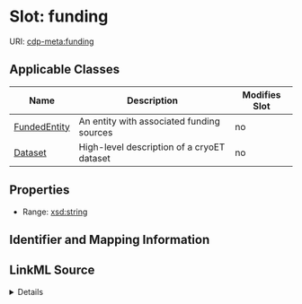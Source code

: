 

# Slot: funding

URI: [cdp-meta:funding](metadatafunding)



<!-- no inheritance hierarchy -->





## Applicable Classes

| Name | Description | Modifies Slot |
| --- | --- | --- |
| [FundedEntity](FundedEntity.md) | An entity with associated funding sources |  no  |
| [Dataset](Dataset.md) | High-level description of a cryoET dataset |  no  |







## Properties

* Range: [xsd:string](http://www.w3.org/2001/XMLSchema#string)





## Identifier and Mapping Information








## LinkML Source

<details>
```yaml
name: funding
alias: funding
domain_of:
- FundedEntity
- Dataset
range: string

```
</details>